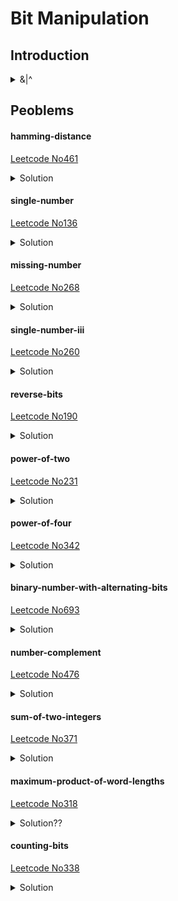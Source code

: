 # Bit Manipulation

## **Introduction**
<details>
  <summary>&|^</summary>

- x & 0s = 0   
x & 1s = x     
x & x = x  
for set some digits to 0  
- x | 0s = x   
x | 1s = 1s    
x | x = x  
for set some digits to 1  
- x ^ 0s = x   
x ^ 1s = ~x    
x ^ x = 0  
reverse some digits  
swap two numbers      
- exchange two numbers  
a = a ^ b  
b = a ^ b  
a = a ^ b      
- n&(-n) get the first digit of 1 from right  
10110100 & 01001100 = 00000100      
- n&(n-1) get rid of the first digit of 1 from right  
01011011 & 01011010 =  01011010   

Ref: https://www.jianshu.com/p/cfb7df8d3a8b
</details>

## **Peoblems**

#### hamming-distance 
[Leetcode No461](https://leetcode.com/problems/hamming-distance/)
<details>
  <summary>Solution</summary>

```python
class Solution:
    def hammingDistance(self, x: int, y: int) -> int:
        return Counter(bin(x^y)[2:])['1']
```
```python
class Solution:
    def hammingDistance(self, x: int, y: int) -> int:
        return bin(x ^ y).count('1')
```
</details>

#### single-number 
[Leetcode No136](https://leetcode.com/problems/single-number/)
<details>
  <summary>Solution</summary>

```python
class Solution:
    def singleNumber(self, nums: List[int]) -> int:
        result=0
        for n in nums:
            result=result^n
        return result
```
</details>

#### missing-number 
[Leetcode No268](https://leetcode.com/problems/missing-number/)
<details>
  <summary>Solution</summary>

```python
class Solution:
    def missingNumber(self, nums: List[int]) -> int:
        result=0
        for i in range(len(nums)):
            result=result^nums[i]^i
        return result^len(nums)
```
</details>

#### single-number-iii 
[Leetcode No260](https://leetcode.com/problems/single-number-iii/)
<details>
  <summary>Solution</summary>

```python
class Solution:
    def singleNumber(self, nums: List[int]) -> List[int]:
        diff = 0
        #diff is the XOR of the two numbers 
        for n in nums:
            diff ^= n
            
        # find the first digit from right which is different, other digits is 0
        diff = diff&(-diff) 
    
        result=[0,0]
        for n in nums:
            #divide to groups by the digit we get
            if n & diff == 0:
                result[0] ^= n
            else:
                result[1] ^= n
        
        return result
```
</details>

#### reverse-bits 
[Leetcode No190](https://leetcode.com/problems/reverse-bits/)
<details>
  <summary>Solution</summary>

```python
# add 0 in front to become a number with 32 digits
class Solution:
    def reverseBits(self, n: int) -> int:
        b='0'*(32-len(bin(n)[2:]))+bin(n)[2:]
        return int(b[::-1],2)
```
```python
'''
Base 10:
res = res*10 + n%10
n=n//10
Base 2:
res = res*2 + n%2
n=n//2

or
res = (res<<1)|(n&1)
n>>=1
'''
class Solution:
    def reverseBits(self, n: int) -> int:
        res = 0
        # range(32) means handle leading zero
        # eg. 000110=>01100 not 011
        for i in range(32):
            res = (res << 1) + (n & 1)
            n >>= 1
        return res
```
</details>

#### power-of-two 
[Leetcode No231](https://leetcode.com/problems/power-of-two/)
<details>
  <summary>Solution</summary>

```python
class Solution:
    def isPowerOfTwo(self, n: int) -> bool:
        if bin(n)[2:].count('1')==1 and n>0:
            return True
        else:
            return False
```
```python
# get rid of the 1 from right and see if all the digits are zero or not
class Solution:
    def isPowerOfTwo(self, n: int) -> bool:
        return n>0 and n & (n - 1) == 0
```
</details>

#### power-of-four 
[Leetcode No342](https://leetcode.com/problems/power-of-four/)
<details>
  <summary>Solution</summary>

```python
class Solution:
    def isPowerOfFour(self, num: int) -> bool:
        # if there is only one digit of 1 and if it is odd postion
        return num > 0 and (num & (num - 1)) == 0 and (num & 0b01010101010101010101010101010101) != 0
```
```python
class Solution:
    def isPowerOfFour(self, num: int) -> bool:
        if num <= 0: 
            return False
        # if this number could divided by 4 then continue
        while num%4==0:
            num//=4
        return num==1
```
</details>

#### binary-number-with-alternating-bits 
[Leetcode No693](https://leetcode.com/problems/binary-number-with-alternating-bits/)
<details>
  <summary>Solution</summary>

```python
# see result is all 1s.
class Solution:
    def hasAlternatingBits(self, n: int) -> bool:
        result=n^n>>1
        return (result+1)&result==0
```
</details>

#### number-complement 
[Leetcode No476](https://leetcode.com/problems/number-complement/)
<details>
  <summary>Solution</summary>

```python
# ~0=-1
class Solution:
    def findComplement(self, num: int) -> int:
        s=bin(num)[2:]
        result=''
        for i in s:
            if i=='1':
                result=result+'0'
            else:
                result=result+'1'
        return int(result,2)
```
![title](.\images\PD08-01.png)

```python
# we want a mask to get the digits that we need
class Solution:
    def findComplement(self, num: int) -> int:
        # intial mask full of 1
        mask=~0
        while num&mask!=0:
            mask=mask<<1
        return ~num ^ mask
```
</details>

#### sum-of-two-integers 
[Leetcode No371](https://leetcode.com/problems/sum-of-two-integers/)
<details>
  <summary>Solution</summary>

![title](./images/PD08-02.png)
```python
# deal with negative number
class Solution:
    def getSum(self, a: int, b: int) -> int:
        # 32 bits integer max
        MAX = 0x7FFFFFFF
        # mask to get last 32 bits
        mask = 0xFFFFFFFF
        while b!=0:
            # add (first time add two numbers, then add the carry)
            # !!!at the same time
            a, b = (a ^ b) & mask, ((a & b) << 1) & mask
        return a if a <= MAX else ~(a ^ mask)
```
</details>

#### maximum-product-of-word-lengths 
[Leetcode No318](https://leetcode.com/problems/maximum-product-of-word-lengths/)
<details>
  <summary>Solution??</summary>

```python
```
</details>

#### counting-bits 
[Leetcode No338](https://leetcode.com/problems/counting-bits/)
<details>
  <summary>Solution</summary>

```python
class Solution:
    def countBits(self, num: int) -> List[int]:
        result=[]
        for i in range(num+1):
            result.append(Counter(bin(i)[2:])['1'])
            
        return result
```
```python
'''
0000    0  0
0001    1  1
0010    1  2
0011    2  3
0100    1  4
0101    2  5
0110    2  6
0111    3  7
1000    1  8
1001    2  9
1010    2  10
1011    3  11
1100    2  12
1101    3  13
1110    3  14
1111    4  15

result[i] = result[i >> 1] + (i & 1)
i & 1 is 1 when odd
i & 1 is 0 when even
'''
class Solution:
    def countBits(self, num: int) -> List[int]:
        res = [0] * (num + 1)
        for i in range(1, num + 1):
            res[i] = res[i // 2] + i % 2
        return res
```
</details>



